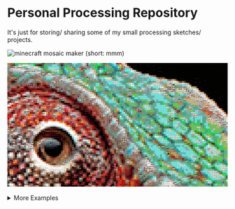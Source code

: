 # Personal Processing Repository
 It's just for storing/ sharing some of my small processing sketches/ projects.

 ![minecraft mosaic maker (short: mmm)](https://github.com/JannisElef/Processing/blob/main/minecraft_mosaic/?raw=false)

 ![alt text](https://github.com/JannisElef/Processing/blob/main/minecraft_mosaic/sample_image.png?raw=true)


<details>
  <summary>More Examples</summary>
  <ol>
    <li>
      <a href="https://github.com/JannisElef/Processing/blob/main/procedual_bauhaus_background_generator/?raw=false">procedual bauhaus background generator (idk)</a>
      <ul>
        <li><a href="https://github.com/JannisElef/Processing/blob/main/procedual_bauhaus_background_generator/sample_image.png?raw=true">Example image</a></li>
      </ul>
    </li>
  </ol>
</details>